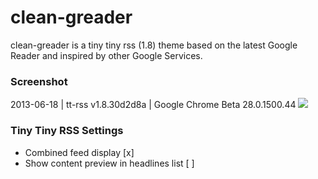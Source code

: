 # clean-greader

clean-greader is a tiny tiny rss (1.8) theme based on the latest Google Reader and inspired by other Google Services.

### Screenshot
2013-06-18 | tt-rss v1.8.30d2d8a | Google Chrome Beta 28.0.1500.44
![](https://raw.github.com/naeramarth7/clean-greader/master/clean-greader-img/preview.png)

### Tiny Tiny RSS Settings
* Combined feed display [x]
* Show content preview in headlines list [ ]
